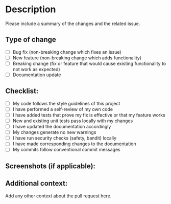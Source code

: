 # Description

Please include a summary of the changes and the related issue.

## Type of change

- [ ] Bug fix (non-breaking change which fixes an issue)
- [ ] New feature (non-breaking change which adds functionality)
- [ ] Breaking change (fix or feature that would cause existing functionality to not work as expected)
- [ ] Documentation update

## Checklist:

- [ ] My code follows the style guidelines of this project
- [ ] I have performed a self-review of my own code
- [ ] I have added tests that prove my fix is effective or that my feature works
- [ ] New and existing unit tests pass locally with my changes
- [ ] I have updated the documentation accordingly
- [ ] My changes generate no new warnings
- [ ] I have run security checks (safety, bandit) locally
- [ ] I have made corresponding changes to the documentation
- [ ] My commits follow conventional commit messages

## Screenshots (if applicable):

## Additional context:

Add any other context about the pull request here.

